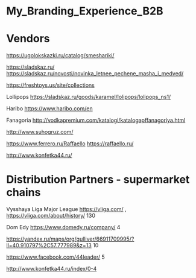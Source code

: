 # My_Branding_Experience_B2B

# Vendors

https://ugolokskazki.ru/catalog/smeshariki/ 

https://sladskaz.ru/ https://sladskaz.ru/novosti/novinka_letnee_pechene_masha_i_medved/

https://freshtoys.us/site/collections 

Lollipops  https://sladskaz.ru/goods/karamel/lolipops/lolipops_ns1/

Haribo  https://www.haribo.com/en

Fanagoria  http://vodkapremium.com/katalogi/katalogapffanagoriya.html

http://www.suhogruz.com/

https://www.ferrero.ru/Raffaello  https://raffaello.ru/

http://www.konfetka44.ru/

# Distribution Partners - supermarket chains

Vysshaya Liga Major League  https://vliga.com/  , https://vliga.com/about/history/ 130 

Dom Edy https://www.domedy.ru/company/ 4

https://yandex.ru/maps/org/gulliver/66911709995/?ll=40.910797%2C57.777989&z=13  10 

https://www.facebook.com/44leader/ 5

http://www.konfetka44.ru/index/0-4  







